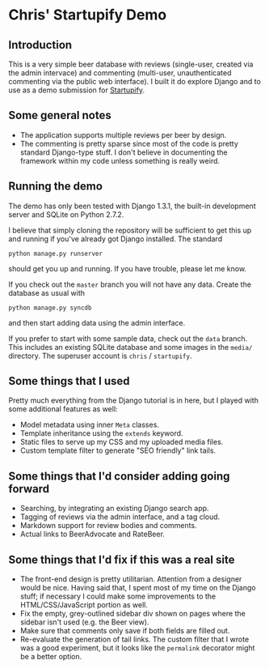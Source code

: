 # Chris' Startupify Demo

## Introduction

This is a very simple beer database with reviews (single-user, created via
the admin intervace) and commenting (multi-user, unauthenticated commenting
via the public web interface). I built it do explore Django and to use as a
demo submission for [Startupify](http://startupify.me/).

## Some general notes

- The application supports multiple reviews per beer by design.
- The commenting is pretty sparse since most of the code is pretty standard
  Django-type stuff. I don't believe in documenting the framework within my
  code unless something is really weird.

## Running the demo

The demo has only been tested with Django 1.3.1, the built-in development
server and SQLite on Python 2.7.2.

I believe that simply cloning the repository will be sufficient to get this
up and running if you've already got Django installed. The standard

    python manage.py runserver

should get you up and running. If you have trouble, please let me know.

If you check out the `master` branch you will not have any data. Create the
database as usual with

    python manage.py syncdb

and then start adding data using the admin interface.

If you prefer to start with some sample data, check out the `data`
branch. This includes an existing SQLite database and some images in the
`media/` directory. The superuser account is `chris` / `startupify`.

## Some things that I used

Pretty much everything from the Django tutorial is in here, but I played with
some additional features as well:

- Model metadata using inner `Meta` classes.
- Template inheritance using the `extends` keyword.
- Static files to serve up my CSS and my uploaded media files.
- Custom template filter to generate "SEO friendly" link tails.

## Some things that I'd consider adding going forward

- Searching, by integrating an existing Django search app.
- Tagging of reviews via the admin interface, and a tag cloud.
- Markdown support for review bodies and comments.
- Actual links to BeerAdvocate and RateBeer.

## Some things that I'd fix if this was a real site

- The front-end design is pretty utilitarian. Attention from a designer would
  be nice. Having said that, I spent most of my time on the Django stuff; if
  necessary I could make some improvements to the HTML/CSS/JavaScript portion
  as well.
- Fix the empty, grey-outlined sidebar div shown on pages where the sidebar
  isn't used (e.g. the Beer view).
- Make sure that comments only save if both fields are filled out.
- Re-evaluate the generation of tail links. The custom filter that I wrote
  was a good experiment, but it looks like the `permalink` decorator might be
  a better option.
